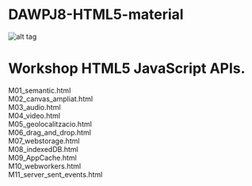 # DAWPJ8-HTML5-material

![alt tag](https://github.com/sergigrau/DAWM06UF1234-HTML5-material/blob/master/imatges/logo.png)

<h1>Workshop HTML5 JavaScript APIs.</h1>

M01_semantic.html<br>
M02_canvas_ampliat.html<br>
M03_audio.html<br>
M04_video.html<br>
M05_geolocalitzacio.html<br>
M06_drag_and_drop.html<br>
M07_webstorage.html<br>
M08_indexedDB.html<br>
M09_AppCache.html<br>
M10_webworkers.html<br>
M11_server_sent_events.html<br>
